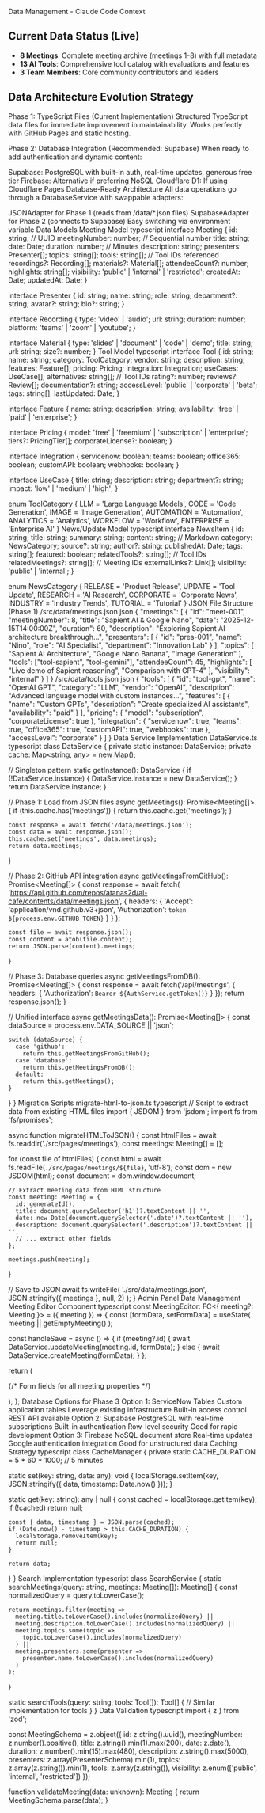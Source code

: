 Data Management - Claude Code Context

## Current Data Status (Live)
- **8 Meetings**: Complete meeting archive (meetings 1-8) with full metadata
- **13 AI Tools**: Comprehensive tool catalog with evaluations and features
- **3 Team Members**: Core community contributors and leaders

## Data Architecture Evolution Strategy
Phase 1: TypeScript Files (Current Implementation)
Structured TypeScript data files for immediate improvement in maintainability. Works perfectly with GitHub Pages and static hosting.

Phase 2: Database Integration (Recommended: Supabase)
When ready to add authentication and dynamic content:

Supabase: PostgreSQL with built-in auth, real-time updates, generous free tier
Firebase: Alternative if preferring NoSQL
Cloudflare D1: If using Cloudflare Pages
Database-Ready Architecture
All data operations go through a DatabaseService with swappable adapters:

JSONAdapter for Phase 1 (reads from /data/*.json files)
SupabaseAdapter for Phase 2 (connects to Supabase)
Easy switching via environment variable
Data Models
Meeting Model
typescript
interface Meeting {
  id: string;                    // UUID
  meetingNumber: number;          // Sequential number
  title: string;
  date: Date;
  duration: number;               // Minutes
  description: string;
  presenters: Presenter[];
  topics: string[];
  tools: string[];                // Tool IDs referenced
  recordings?: Recording[];
  materials?: Material[];
  attendeeCount?: number;
  highlights: string[];
  visibility: 'public' | 'internal' | 'restricted';
  createdAt: Date;
  updatedAt: Date;
}

interface Presenter {
  id: string;
  name: string;
  role: string;
  department?: string;
  avatar?: string;
  bio?: string;
}

interface Recording {
  type: 'video' | 'audio';
  url: string;
  duration: number;
  platform: 'teams' | 'zoom' | 'youtube';
}

interface Material {
  type: 'slides' | 'document' | 'code' | 'demo';
  title: string;
  url: string;
  size?: number;
}
Tool Model
typescript
interface Tool {
  id: string;
  name: string;
  category: ToolCategory;
  vendor: string;
  description: string;
  features: Feature[];
  pricing: Pricing;
  integration: Integration;
  useCases: UseCase[];
  alternatives: string[];        // Tool IDs
  rating?: number;
  reviews?: Review[];
  documentation?: string;
  accessLevel: 'public' | 'corporate' | 'beta';
  tags: string[];
  lastUpdated: Date;
}

interface Feature {
  name: string;
  description: string;
  availability: 'free' | 'paid' | 'enterprise';
}

interface Pricing {
  model: 'free' | 'freemium' | 'subscription' | 'enterprise';
  tiers?: PricingTier[];
  corporateLicense?: boolean;
}

interface Integration {
  servicenow: boolean;
  teams: boolean;
  office365: boolean;
  customAPI: boolean;
  webhooks: boolean;
}

interface UseCase {
  title: string;
  description: string;
  department?: string;
  impact: 'low' | 'medium' | 'high';
}

enum ToolCategory {
  LLM = 'Large Language Models',
  CODE = 'Code Generation',
  IMAGE = 'Image Generation',
  AUTOMATION = 'Automation',
  ANALYTICS = 'Analytics',
  WORKFLOW = 'Workflow',
  ENTERPRISE = 'Enterprise AI'
}
News/Update Model
typescript
interface NewsItem {
  id: string;
  title: string;
  summary: string;
  content: string;               // Markdown
  category: NewsCategory;
  source?: string;
  author?: string;
  publishedAt: Date;
  tags: string[];
  featured: boolean;
  relatedTools?: string[];       // Tool IDs
  relatedMeetings?: string[];    // Meeting IDs
  externalLinks?: Link[];
  visibility: 'public' | 'internal';
}

enum NewsCategory {
  RELEASE = 'Product Release',
  UPDATE = 'Tool Update',
  RESEARCH = 'AI Research',
  CORPORATE = 'Corporate News',
  INDUSTRY = 'Industry Trends',
  TUTORIAL = 'Tutorial'
}
JSON File Structure (Phase 1)
/src/data/meetings.json
json
{
  "meetings": [
    {
      "id": "meet-001",
      "meetingNumber": 8,
      "title": "Sapient AI & Google Nano",
      "date": "2025-12-15T14:00:00Z",
      "duration": 60,
      "description": "Exploring Sapient AI architecture breakthrough...",
      "presenters": [
        {
          "id": "pres-001",
          "name": "Nino",
          "role": "AI Specialist",
          "department": "Innovation Lab"
        }
      ],
      "topics": [
        "Sapient AI Architecture",
        "Google Nano Banana",
        "Image Generation"
      ],
      "tools": ["tool-sapient", "tool-gemini"],
      "attendeeCount": 45,
      "highlights": [
        "Live demo of Sapient reasoning",
        "Comparison with GPT-4"
      ],
      "visibility": "internal"
    }
  ]
}
/src/data/tools.json
json
{
  "tools": [
    {
      "id": "tool-gpt",
      "name": "OpenAI GPT",
      "category": "LLM",
      "vendor": "OpenAI",
      "description": "Advanced language model with custom instances...",
      "features": [
        {
          "name": "Custom GPTs",
          "description": "Create specialized AI assistants",
          "availability": "paid"
        }
      ],
      "pricing": {
        "model": "subscription",
        "corporateLicense": true
      },
      "integration": {
        "servicenow": true,
        "teams": true,
        "office365": true,
        "customAPI": true,
        "webhooks": true
      },
      "accessLevel": "corporate"
    }
  ]
}
Data Service Implementation
DataService.ts
typescript
class DataService {
  private static instance: DataService;
  private cache: Map<string, any> = new Map();
  
  // Singleton pattern
  static getInstance(): DataService {
    if (!DataService.instance) {
      DataService.instance = new DataService();
    }
    return DataService.instance;
  }
  
  // Phase 1: Load from JSON files
  async getMeetings(): Promise<Meeting[]> {
    if (this.cache.has('meetings')) {
      return this.cache.get('meetings');
    }
    
    const response = await fetch('/data/meetings.json');
    const data = await response.json();
    this.cache.set('meetings', data.meetings);
    return data.meetings;
  }
  
  // Phase 2: GitHub API integration
  async getMeetingsFromGitHub(): Promise<Meeting[]> {
    const response = await fetch(
      'https://api.github.com/repos/atanas2d/ai-cafe/contents/data/meetings.json',
      {
        headers: {
          'Accept': 'application/vnd.github.v3+json',
          'Authorization': `token ${process.env.GITHUB_TOKEN}`
        }
      }
    );
    
    const file = await response.json();
    const content = atob(file.content);
    return JSON.parse(content).meetings;
  }
  
  // Phase 3: Database queries
  async getMeetingsFromDB(): Promise<Meeting[]> {
    const response = await fetch('/api/meetings', {
      headers: {
        'Authorization': `Bearer ${AuthService.getToken()}`
      }
    });
    return response.json();
  }
  
  // Unified interface
  async getMeetingsData(): Promise<Meeting[]> {
    const dataSource = process.env.DATA_SOURCE || 'json';
    
    switch (dataSource) {
      case 'github':
        return this.getMeetingsFromGitHub();
      case 'database':
        return this.getMeetingsFromDB();
      default:
        return this.getMeetings();
    }
  }
}
Migration Scripts
migrate-html-to-json.ts
typescript
// Script to extract data from existing HTML files
import { JSDOM } from 'jsdom';
import fs from 'fs/promises';

async function migrateHTMLToJSON() {
  const htmlFiles = await fs.readdir('./src/pages/meetings');
  const meetings: Meeting[] = [];
  
  for (const file of htmlFiles) {
    const html = await fs.readFile(`./src/pages/meetings/${file}`, 'utf-8');
    const dom = new JSDOM(html);
    const document = dom.window.document;
    
    // Extract meeting data from HTML structure
    const meeting: Meeting = {
      id: generateId(),
      title: document.querySelector('h1')?.textContent || '',
      date: new Date(document.querySelector('.date')?.textContent || ''),
      description: document.querySelector('.description')?.textContent || '',
      // ... extract other fields
    };
    
    meetings.push(meeting);
  }
  
  // Save to JSON
  await fs.writeFile(
    './src/data/meetings.json',
    JSON.stringify({ meetings }, null, 2)
  );
}
Admin Panel Data Management
Meeting Editor Component
typescript
const MeetingEditor: FC<{ meeting?: Meeting }> = ({ meeting }) => {
  const [formData, setFormData] = useState<Meeting>(
    meeting || getEmptyMeeting()
  );
  
  const handleSave = async () => {
    if (meeting?.id) {
      await DataService.updateMeeting(meeting.id, formData);
    } else {
      await DataService.createMeeting(formData);
    }
  };
  
  return (
    <form onSubmit={handleSave}>
      {/* Form fields for all meeting properties */}
    </form>
  );
};
Database Options for Phase 3
Option 1: ServiceNow Tables
Custom application tables
Leverage existing infrastructure
Built-in access control
REST API available
Option 2: Supabase
PostgreSQL with real-time subscriptions
Built-in authentication
Row-level security
Good for rapid development
Option 3: Firebase
NoSQL document store
Real-time updates
Google authentication integration
Good for unstructured data
Caching Strategy
typescript
class CacheManager {
  private static CACHE_DURATION = 5 * 60 * 1000; // 5 minutes
  
  static set(key: string, data: any): void {
    localStorage.setItem(key, JSON.stringify({
      data,
      timestamp: Date.now()
    }));
  }
  
  static get(key: string): any | null {
    const cached = localStorage.getItem(key);
    if (!cached) return null;
    
    const { data, timestamp } = JSON.parse(cached);
    if (Date.now() - timestamp > this.CACHE_DURATION) {
      localStorage.removeItem(key);
      return null;
    }
    
    return data;
  }
}
Search Implementation
typescript
class SearchService {
  static searchMeetings(query: string, meetings: Meeting[]): Meeting[] {
    const normalizedQuery = query.toLowerCase();
    
    return meetings.filter(meeting => 
      meeting.title.toLowerCase().includes(normalizedQuery) ||
      meeting.description.toLowerCase().includes(normalizedQuery) ||
      meeting.topics.some(topic => 
        topic.toLowerCase().includes(normalizedQuery)
      ) ||
      meeting.presenters.some(presenter => 
        presenter.name.toLowerCase().includes(normalizedQuery)
      )
    );
  }
  
  static searchTools(query: string, tools: Tool[]): Tool[] {
    // Similar implementation for tools
  }
}
Data Validation
typescript
import { z } from 'zod';

const MeetingSchema = z.object({
  id: z.string().uuid(),
  meetingNumber: z.number().positive(),
  title: z.string().min(1).max(200),
  date: z.date(),
  duration: z.number().min(15).max(480),
  description: z.string().max(5000),
  presenters: z.array(PresenterSchema).min(1),
  topics: z.array(z.string()).min(1),
  tools: z.array(z.string()),
  visibility: z.enum(['public', 'internal', 'restricted'])
});

function validateMeeting(data: unknown): Meeting {
  return MeetingSchema.parse(data);
}
